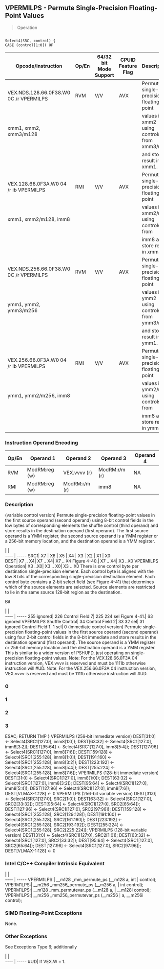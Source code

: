 ## VPERMILPS  -  Permute Single-Precision Floating-Point Values

> Operation
``` slim

Select4(SRC, control) {
CASE (control[1:0]) OF
```

 Opcode/Instruction                    | Op/En| 64/32 bit Mode Support| CPUID Feature Flag| Description                                
 ---  | --- | --- | --- | ---
 VEX.NDS.128.66.0F38.W0 0C /r VPERMILPS| RVM  | V/V                   | AVX               | Permute single-precision floating-point    
 xmm1, xmm2, xmm3/m128                 |      |                       |                   | values in xmm2 using controls from xmm3/mem
                                       |      |                       |                   | and store result in xmm1.                  
 VEX.128.66.0F3A.W0 04 /r ib VPERMILPS | RMI  | V/V                   | AVX               | Permute single-precision floating-point    
 xmm1, xmm2/m128, imm8                 |      |                       |                   | values in xmm2/mem using controls from     
                                       |      |                       |                   | imm8 and store result in xmm1.             
 VEX.NDS.256.66.0F38.W0 0C /r VPERMILPS| RVM  | V/V                   | AVX               | Permute single-precision floating-point    
 ymm1, ymm2, ymm3/m256                 |      |                       |                   | values in ymm2 using controls from ymm3/mem
                                       |      |                       |                   | and store result in ymm1.                  
 VEX.256.66.0F3A.W0 04 /r ib VPERMILPS | RMI  | V/V                   | AVX               | Permute single-precision floating-point    
 ymm1, ymm2/m256, imm8                 |      |                       |                   | values in ymm2/mem using controls from     
                                       |      |                       |                   | imm8 and store result in ymm1.             

### Instruction Operand Encoding
 Op/En| Operand 1    | Operand 2    | Operand 3    | Operand 4
 ---  | --- | --- | --- | ---
 RVM  | ModRM:reg (w)| VEX.vvvv (r) | ModRM:r/m (r)| NA       
 RMI  | ModRM:reg (w)| ModRM:r/m (r)| imm8         | NA       

### Description
(variable control version) Permute single-precision floating-point values in
the first source operand (second operand) using 8-bit control fields in the
low bytes of corresponding elements the shuffle control (third operand) and
store results in the destination operand (first operand). The first source operand
is a YMM register, the second source operand is a YMM register or a 256-bit
memory location, and the destination operand is a YMM register.

   | |  
---- | -----
 SRC1| X7      | X6      | X5                   | X4      | X3                         | X2     | X1      | X0      
 DEST| X7 .. X4| X7 .. X4| X7 .. X4 Figure 4-40.| X7 .. X4| X3 ..X0 VPERMILPS Operation| X3 ..X0| X3 .. X0| X3 .. X0
There is one control byte per destination single-precision element. Each control
byte is aligned with the low 8 bits of the corresponding single-precision destination
element. Each control byte contains a 2-bit select field (see Figure 4-41) that
determines which of the source elements are selected. Source elements are restricted
to lie in the same source 128-bit region as the destination.

Bit

   | |  
---- | -----
 255 ignored| 226 Control Field 7| 225 224 sel Figure 4-41.| 63 ignored VPERMILPS Shuffle Control| 34 Control Field 2| 33 32 sel| 31 ignored Control Field 1| 1 sel| 0
(immediate control version) Permute single-precision floating-point values in
the first source operand (second operand) using four 2-bit control fields in
the 8-bit immediate and store results in the destination operand (first operand).
The source operand is a YMM register or 256-bit memory location and the destination
operand is a YMM register. This is similar to a wider version of PSHUFD, just
operating on single-precision floating-point values. Note: For the VEX.128.66.0F3A
04 instruction version, VEX.vvvv is reserved and must be 1111b otherwise instruction
will #UD. Note: For the VEX.256.66.0F3A 04 instruction version, VEX.vvvv is
reserved and must be 1111b otherwise instruction will #UD.



###   0
###   1
###   2
###   3
ESAC;
RETURN TMP
}
VPERMILPS (256-bit immediate version)
DEST[31:0] <- Select4(SRC1[127:0], imm8[1:0]);
DEST[63:32] <- Select4(SRC1[127:0], imm8[3:2]);
DEST[95:64] <- Select4(SRC1[127:0], imm8[5:4]);
DEST[127:96] <- Select4(SRC1[127:0], imm8[7:6]);
DEST[159:128] <- Select4(SRC1[255:128], imm8[1:0]);
DEST[191:160] <- Select4(SRC1[255:128], imm8[3:2]);
DEST[223:192] <- Select4(SRC1[255:128], imm8[5:4]);
DEST[255:224] <- Select4(SRC1[255:128], imm8[7:6]);
VPERMILPS (128-bit immediate version)
DEST[31:0] <- Select4(SRC1[127:0], imm8[1:0]);
DEST[63:32] <- Select4(SRC1[127:0], imm8[3:2]);
DEST[95:64] <- Select4(SRC1[127:0], imm8[5:4]);
DEST[127:96] <- Select4(SRC1[127:0], imm8[7:6]);
DEST[VLMAX-1:128] <- 0
VPERMILPS (256-bit variable version)
DEST[31:0] <- Select4(SRC1[127:0], SRC2[1:0]);
DEST[63:32] <- Select4(SRC1[127:0], SRC2[33:32]);
DEST[95:64] <- Select4(SRC1[127:0], SRC2[65:64]);
DEST[127:96] <- Select4(SRC1[127:0], SRC2[97:96]);
DEST[159:128] <- Select4(SRC1[255:128], SRC2[129:128]);
DEST[191:160] <- Select4(SRC1[255:128], SRC2[161:160]);
DEST[223:192] <- Select4(SRC1[255:128], SRC2[193:192]);
DEST[255:224] <- Select4(SRC1[255:128], SRC2[225:224]);
VPERMILPS (128-bit variable version)
DEST[31:0] <- Select4(SRC1[127:0], SRC2[1:0]);
DEST[63:32] <- Select4(SRC1[127:0], SRC2[33:32]);
DEST[95:64] <- Select4(SRC1[127:0], SRC2[65:64]);
DEST[127:96] <- Select4(SRC1[127:0], SRC2[97:96]);
DEST[VLMAX-1:128] <- 0

### Intel C/C++ Compiler Intrinsic Equivalent
   | |  
---- | -----
 VPERM1LPS:| __m128 _mm_permute_ps (__m128 a, int
           | control);                           
 VPERM1LPS:| __m256 _mm256_permute_ps (__m256 a, 
           | int control);                       
 VPERM1LPS:| __m128 _mm_permutevar_ps (__m128 a, 
           | __m128i control);                   
 VPERM1LPS:| __m256 _mm256_permutevar_ps (__m256 
           | a, __m256i control);                

### SIMD Floating-Point Exceptions
None.


### Other Exceptions
See Exceptions Type 6; additionally

   | |  
---- | -----
 #UD| If VEX.W = 1.
